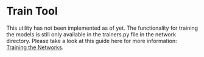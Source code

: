 # Train Tool

This utility has not been implemented as of yet. The functionality for training the
models is still only available in the trainers.py file in the network directory. Please
take a look at this guide here for more information: [Training the Networks](../../guides/training/index.md).